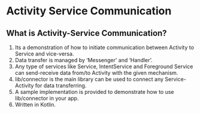 # Activity Service Communication

## What is Activity-Service Communication?
1. Its a demonstration of how to initiate communication between Activity to Service and vice-versa.
2. Data transfer is managed by ‘Messenger’ and ‘Handler’.
3. Any type of services like Service, IntentService and Foreground Service can send-receive data from/to Activity with the given mechanism.
4. lib/connector is the main library can be used to connect any Service-Activity for data transferring.
5. A sample implementation is provided to demonstrate how to use lib/connector in your app.
6. Written in Kotlin.
